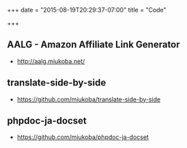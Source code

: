 +++
date = "2015-08-19T20:29:37-07:00"
title = "Code"

+++


## AALG - Amazon Affiliate Link Generator

- http://aalg.miukoba.net/



## translate-side-by-side

- https://github.com/miukoba/translate-side-by-side



## phpdoc-ja-docset

- https://github.com/miukoba/phpdoc-ja-docset
